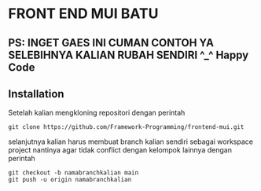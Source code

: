 # FRONT END MUI BATU
## PS: INGET GAES INI CUMAN CONTOH YA SELEBIHNYA KALIAN RUBAH SENDIRI ^_^ Happy Code


## Installation
Setelah kalian mengkloning repositori dengan perintah
```
git clone https://github.com/Framework-Programming/frontend-mui.git
``` 
selanjutnya kalian harus membuat branch kalian sendiri sebagai workspace project nantinya agar tidak conflict dengan kelompok lainnya dengan perintah
```
git checkout -b namabranchkalian main
git push -u origin namabranchkalian
```